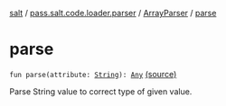 [salt](../../index.md) / [pass.salt.code.loader.parser](../index.md) / [ArrayParser](index.md) / [parse](./parse.md)

# parse

`fun parse(attribute: `[`String`](https://kotlinlang.org/api/latest/jvm/stdlib/kotlin/-string/index.html)`): `[`Any`](https://kotlinlang.org/api/latest/jvm/stdlib/kotlin/-any/index.html) [(source)](https://github.com/kurbaniec-tgm/salt/tree/master/code/loader/parser/TOMLAttributeParser.kt#L31)

Parse String value to correct type of given value.

